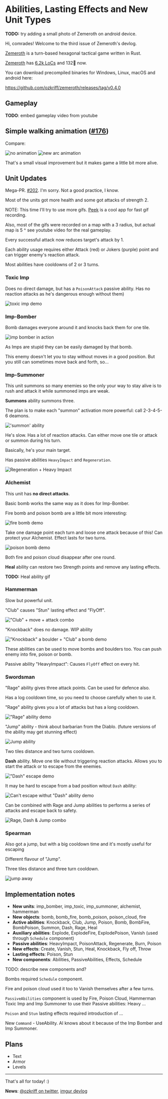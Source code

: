 # Abilities, Lasting Effects and New Unit Types <!-- FAKE TITLE -->

<!-- TODO: use this as a title
Title: Abilities, Lasting Effects and New Unit Types
Tags: devlog, zemeroth
-->

**TODO:** try adding a small photo of Zemeroth on android device.

Hi, comrades! Welcome to the third issue of Zemeroth's devlog.

[Zemeroth] is a turn-based hexagonal tactical game written in Rust.

[Zemeroth] has [6.2k LoCs][tokei] and 132🌟 now.

You can download precompiled binaries for Windows, Linux, macOS and android here:

<https://github.com/ozkriff/zemeroth/releases/tag/v0.4.0>

## Gameplay

**TODO**: embed gameplay video from youtube

## Simple walking animation ([#176])

Compare:

![no animation](images/2018-02-24-move-pre.gif)
![new arc animation](images/2018-02-24-move-now.gif)

That's a small visual improvement but it makes game a little bit more alive.

## Unit Updates

Mega-PR. [#202]. I'm sorry. Not a good practice, I know.

Most of the units got more health and some got attacks of strength 2.

NOTE: This time I'll try to use more gifs.
[Peek] is a cool app for fast gif recording.

Also, most of the gifs were recorded on a map with a 3 radius, but
actual map is 5 ^ see youtube video for the real gameplay.

Every successful attack now reduces target's attack by 1.

Each ability usage requires either Attack (red) or Jokers (purple) point
and can trigger enemy's reaction attack.

Most abilities have cooldowns of 2 or 3 turns.

### Toxic Imp

Does no direct damage, but has a `PoisonAttack` passive ability.
Has no reaction attacks as he's dangerous enough without them)

![toxic imp demo](images/2018-02-24-imp-poison.gif)

### Imp-Bomber

Bomb damages everyone around it and knocks back them for one tile.

![imp bomber in action](images/2018-02-23--imp-bomb-attack.gif)

As Imps are stupid they can be easily damaged by that bomb.

This enemy doesn't let you to stay without moves in a good position.
But you still can sometimes move back and forth, so...

### Imp-Summoner

This unit summons so many enemies so the only your way to stay alive
is to rush and attack it while summoned imps are weak.

**Summons** ability summons three.

The plan is to make each "summon" activation more powerful:
call 2-3-4-5-6 deamons.

!['summon' ability](images/2018-02-20--ability-summon.gif)

He's slow.
Has a lot of reaction attacks.
Can either move one tile or attack or summon during his turn.

Basically, he's your main target.

Has passive abilities `HeavyImpact` and `Regeneration`.

![Regeneration + Heavy Impact](images/2018-02-21--summoner-regeneration-hit.gif)

### Alchemist

This unit has **no direct attacks**.

Basic bomb works the same way as it does for Imp-Bomber.

Fire bomb and poison bomb are a little bit more interesting:

![fire bomb demo](images/2018-02-24-fire-bomb.gif)

Take one damage point each turn and loose one attack because of this!
Can protect your Alchemist.
Effect lasts for two turns.

![poison bomb demo](images/2018-02-24-poison-bomb.gif)

Both fire and poison cloud disappear after one round.

**Heal** ability can restore two Strength points and remove any lasting effects.

**TODO:** Heal ability gif

### Hammerman

Slow but powerful unit.

"Club" causes "Stun" lasting effect and "FlyOff".

!["Club" + move + attack combo](images/2018-02-21--hammerman-club-hit.gif)

"Knockback" does no damage. WIP ability

!["Knockback" a boulder + "Club" a bomb demo](images/2018-02-24-club-knockback.gif)

These abilities can be used to move bombs and boulders too.
You can push enemy into fire, poison or bomb.

Passive ability "HeavyImpact": Causes `FlyOff` effect on every hit.

### Swordsman

"Rage" ability gives three attack points.
Can be used for defence also.

Has a log cooldown time, so you need to choose carefully when to use it.

"Rage" ability gives you a lot of attacks but has a long cooldown.

!["Rage" ability demo](images/2018-02-21--rage.gif)

"Jump" ability - think about barbarian from the Diablo.
(future versions of the ability may get stunning effect)

![Jump ability](images/2018-02-21--swordsman-jump.gif)

Two tiles distance and two turns cooldown.

**Dash** ability.
Move one tile without triggering reaction attacks.
Allows you to start the attack or to escape from the enemies.

!["Dash" escape demo](images/2018-02-24-dash-away.gif)

It may be hard to escape from a bad position witout `Dash` ability:

![Can't escape withut "Dash" ability demo](images/2018-02-24-no-dash-escape-attempt.gif)

Can be combined with Rage and Jump abilities to performs a series
of attacks and escape back to safety.

![Rage, Dash & Jump combo](images/2018-02-21--swordsman-combo.gif)

### Spearman

Also got a jump, but with a big cooldown time
and it's mostly useful for escaping

Different flavour of "Jump".

Three tiles distance and three turn cooldown.

![jump away](images/2018-02-21--spearman-jump-away.gif)

## Implementation notes

- **New units**: imp_bomber, imp_toxic, imp_summoner, alchemist, hammerman
- **New objects**: bomb, bomb_fire, bomb_poison, poison_cloud, fire
- **Active abilities**: Knockback, Club, Jump, Poison, Bomb, BombFire, BombPoison,
    Summon, Dash, Rage, Heal
- **Auxiliary abilities**: Explode, ExplodeFire, ExplodePoison, Vanish
    (used through `Schedule` component)
- **Passive abilities**: HeavyImpact, PoisonAttack, Regenerate, Burn, Poison
- **New effects**: Create, Vanish, Stun, Heal, Knockback, Fly off, Throw
- **Lasting effects**: Poison, Stun
- **New components**: Abilities, PassiveAbilities, Effects, Schedule

TODO: describe new components and?

Bombs required `Schedule` component.

Fire and poison cloud used it too to Vanish themselves after a few turns.

`PassiveAbilities` component is used by Fire, Poison Cloud, Hammerman Toxic Imp
and Imp Summoner to use their Passive abilities: Heavy ...

`Poison` and `Stun` lasting effects required introduction of ...

New `Command` - UseAbility. AI knows about it because of the Imp Bomber and Imp Summoner.

## Plans

- Text
- Armor
- Levels

------

That's all for today! :)

**News**: [@ozkriff on twitter](https://twitter.com/ozkriff),
[imgur devlog](imgur.com/a/SMVqO)

[Zemeroth]: https://github.com/ozkriff/zemeroth
[tokei]: https://github.com/Aaronepower/tokei
[Peek]: https://github.com/phw/peek
[#176]: https://github.com/ozkriff/zemeroth/issues/176
[#202]: https://github.com/ozkriff/zemeroth/pull/202/